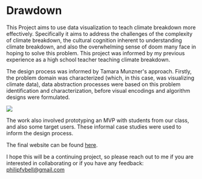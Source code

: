 # Drawdown

This Project aims to use data visualization to teach climate breakdown more effectively. Specifically it aims to address the challenges of the complexity of climate breakdown, the cultural cognition inherent to understanding climate breakdown, and also the overwhelming sense of doom many face in hoping to solve this problem. This project was informed by my previous experience as a high school teacher teaching climate breakdown.

The design process was informed by Tamara Munzner's approach. Firstly, the problem domain was characterized (which, in this case, was visualizing climate data), data abstraction processes were based on this problem identification and characterization, before visual encodings and algorithm designs were formulated. 

![](https://github.com/6859-sp21/final-project-drawdown/edit/main/images/munzner.png)

The work also involved prototyping an MVP with students from our class, and also some target users. These informal case studies were used to inform the design process.

The final website can be found [here](https://6859-sp21.github.io/final-project-drawdown/).

I hope this will be a continuing project, so please reach out to me if you are interested in collaborating or if you have any feedback: philipfvbell@gmail.com
